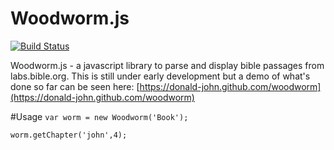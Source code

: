 Woodworm.js
========

[![Build Status](https://travis-ci.org/donald-john/woodworm.svg?branch=master)](https://travis-ci.org/donald-john/woodworm)

Woodworm.js - a javascript library to parse and display bible passages from labs.bible.org.
This is still under early development but a demo of what's done so far can be seen here:
[https://donald-john.github.com/woodworm](https://donald-john.github.com/woodworm)

#Usage
`var worm = new Woodworm('Book');`

`worm.getChapter('john',4);`